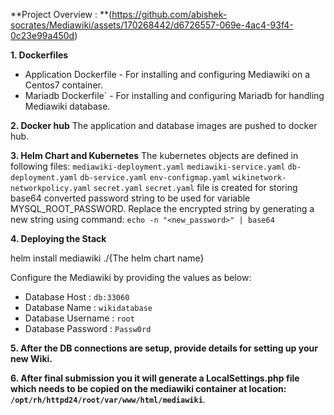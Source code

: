**Project Overview : **(https://github.com/abishek-socrates/Mediawiki/assets/170268442/d6726557-069e-4ac4-93f4-0c23e99a450d)

**1. Dockerfiles**
* Application Dockerfile - For installing and configuring Mediawiki on a Centos7 container.
* Mariadb Dockerfile`  - For installing and configuring Mariadb for handling Mediawiki database.

**2. Docker hub**
The application and database images are pushed to docker hub.

**3. Helm Chart and Kubernetes**
The kubernetes objects are defined in following files: `mediawiki-deployment.yaml` `mediawiki-service.yaml` `db-deployment.yaml` `db-service.yaml` `env-configmap.yaml` `wikinetwork-networkpolicy.yaml` `secret.yaml`
`secret.yaml` file is created for storing base64 converted password string to be used for variable MYSQL_ROOT_PASSWORD.
Replace the encrypted string by generating a new string using command: `echo -n "<new_password>" | base64`

**4. Deploying the Stack**

helm install mediawiki ./{The helm chart name}

Configure the Mediawiki by providing the values as below:
* Database Host : `db:33060`
* Database Name : `wikidatabase`
* Database Username : `root`
* Database Password : `Passw0rd`

**5. After the DB connections are setup, provide details for setting up your new Wiki.**

**6. After final submission you it will generate a LocalSettings.php file which needs to be copied on the mediawiki container at location: `/opt/rh/httpd24/root/var/www/html/mediawiki`**.

